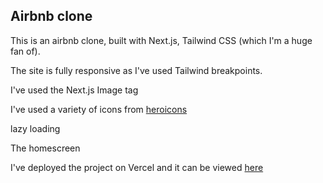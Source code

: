 ## Airbnb clone

This is an airbnb clone, built with Next.js, Tailwind CSS (which I'm a huge fan of).

The site is fully responsive as I've used Tailwind breakpoints.

I've used the Next.js Image tag

I've used a variety of icons from [heroicons](https://heroicons.com/)

lazy loading

The homescreen

I've deployed the project on Vercel and it can be viewed [here](https://air-pav-clone.vercel.app/)

